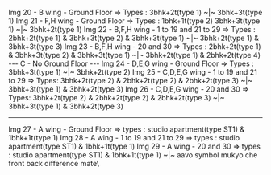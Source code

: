 Img 20 - B wing - Ground Floor => Types : 3bhk+2t(type 1) ~|~ 3bhk+3t(type 1)
Img 21 - F,H wing - Ground Floor => Types : 1bhk+1t(type 2) 3bhk+3t(type 1) ~|~ 3bhk+2t(type 1)
Img 22 - B,F,H wing - 1 to 19 and 21 to 29 => Types : 2bhk+2t(type 1) & 3bhk+3t(type 2) & 3bhk+3t(type 1) ~|~ 3bhk+2t(type 1) & 3bhk+3t(type 3)
Img 23 - B,F,H wing - 20 and 30 => Types : 2bhk+2t(type 1) & 3bhk+3t(type 2) & 3bhk+3t(type 1) ~|~ 3bhk+2t(type 1) & 2bhk+2t(type 4)
--- C - No Ground Floor ---
Img 24 - D,E,G wing - Ground Floor => Types : 3bhk+3t(type 1) ~|~ 3bhk+2t(type 2)
Img 25 - C,D,E,G wing - 1 to 19 and 21 to 29 => Types: 3bhk+2t(type 2) & 2bhk+2t(type 2) & 2bhk+2t(type 3) ~|~ 3bhk+3t(type 1) & 3bhk+2t(type 3)
Img 26 - C,D,E,G wing - 20 and 30 => Types: 3bhk+2t(type 2) & 2bhk+2t(type 2) & 2bhk+2t(type 3) ~|~ 3bhk+3t(type 1) & 3bhk+2t(type 3)

---

Img 27 - A wing - Ground Floor => types : studio apartment(type ST1) & 1bhk+1t(type 1)
Img 28 - A wing - 1 to 19 and 21 to 29 => types : studio apartment(type ST1) & 1bhk+1t(type 1)
Img 29 - A wing - 20 and 30 => types : studio apartment(type ST1) & 1bhk+1t(type 1)
~|~ aavo symbol mukyo che front back difference mate\
